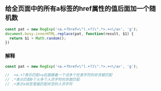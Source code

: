 ## 给全页面中的所有a标签的href属性的值后面加一个随机数

```js
const pat = new RegExp('<a.+?href=\"(.+?)\".*>.+<\/a>', 'g');
document.bosy.innerHTML.replace(pat, function(result, $1) {
  return $1 + Math.random();
})
```

### 解释

```js
const pat = new RegExp('<a.+?href=\"(.+?)\".*>.+<\/a>', 'g');

//  <a.+?表示匹配<a后面跟着一个活多个任意字符的非贪婪匹配
// .*表示匹配0个火多个人员字符的贪婪匹配
// .+表示a标签里面匹配非空的人员字符
```